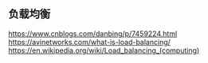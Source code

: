 ## 负载均衡  
https://www.cnblogs.com/danbing/p/7459224.html  
https://avinetworks.com/what-is-load-balancing/  
https://en.wikipedia.org/wiki/Load_balancing_(computing)  
